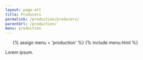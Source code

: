 ```yaml
---
layout: page-alt
title: Producers
permalink: /production/producers/
parentUrl: /production/
menu: production
---
```


<nav>
    <ul>
        {% assign menu = 'production' %}
        {% include menu.html %}
    </ul>
</nav>

Lorem ipsum.
